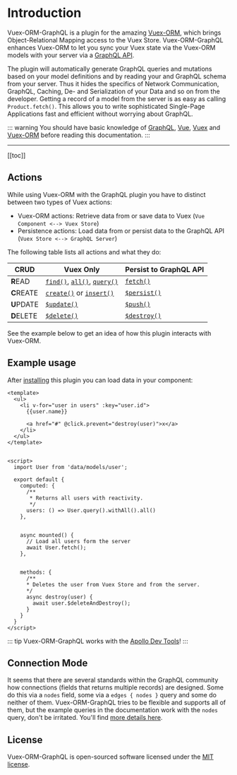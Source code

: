 # Introduction

Vuex-ORM-GraphQL is a plugin for the amazing [Vuex-ORM](https://github.com/vuex-orm/vuex-orm), which brings
Object-Relational Mapping access to the Vuex Store. Vuex-ORM-GraphQL enhances Vuex-ORM to let you sync your Vuex state
via the Vuex-ORM models with your server via a [GraphQL API](http://graphql.org/).

The plugin will automatically generate GraphQL queries and mutations based on your model definitions and by
reading your and GraphQL schema from your server. Thus it hides the specifics of Network Communication, GraphQL,
Caching, De- and Serialization of your Data and so on from the developer. Getting a record of a model from the server
is as easy as calling `Product.fetch()`. This allows you to write sophisticated Single-Page Applications fast and
efficient without worrying about GraphQL.


::: warning
You should have basic knowledge of [GraphQL](http://graphql.org/), [Vue](https://vuejs.org/),
[Vuex](https://vuex.vuejs.org/) and [Vuex-ORM](https://vuex-orm.github.io/vuex-orm/) before reading this documentation.
:::


---


[[toc]]


## Actions

While using Vuex-ORM with the GraphQL plugin you have to distinct between two types of Vuex actions:

- Vuex-ORM actions: Retrieve data from or save data to Vuex (`Vue Component <--> Vuex Store`)
- Persistence actions: Load data from or persist data to the GraphQL API (`Vuex Store <--> GraphQL Server`)

The following table lists all actions and what they do:

CRUD | Vuex Only | Persist to GraphQL API
--| -- | --
**R**EAD | [`find()`](https://vuex-orm.github.io/vuex-orm/store/retrieving-data.html#get-single-data), [`all()`](https://vuex-orm.github.io/vuex-orm/store/retrieving-data.html#get-all-data), [`query()`](https://vuex-orm.github.io/vuex-orm/store/retrieving-data.html#query-builder) | [`fetch()`](/guide/fetch)
**C**REATE | [`create()`](https://vuex-orm.github.io/vuex-orm/store/inserting-and-updating-data.html#inserts) or [`insert()`](https://vuex-orm.github.io/vuex-orm/store/inserting-and-updating-data.html#inserts) | [`$persist()`](/guide/persist)
**U**PDATE | [`$update()`](https://vuex-orm.github.io/vuex-orm/store/inserting-and-updating-data.html#updates) | [`$push()`](/guide/push)
**D**ELETE | [`$delete()`](https://vuex-orm.github.io/vuex-orm/store/deleting-data.html) | [`$destroy()`](/guide/destroy)

See the example below to get an idea of how this plugin interacts with Vuex-ORM.




## Example usage

After [installing](/guide/setup) this plugin you can load data in your component:

```vue
<template>
  <ul>
    <li v-for="user in users" :key="user.id">
      {{user.name}}
      
      <a href="#" @click.prevent="destroy(user)">x</a>
    </li>
  </ul>
</template>


<script>
  import User from 'data/models/user';
  
  export default {
    computed: {
      /**
       * Returns all users with reactivity.
       */ 
      users: () => User.query().withAll().all()
    },


    async mounted() {
      // Load all users form the server
      await User.fetch();
    },
    
    
    methods: {
      /**
      * Deletes the user from Vuex Store and from the server. 
      */
      async destroy(user) {
        await user.$deleteAndDestroy();
      }
    }
  }
</script>
```

::: tip
Vuex-ORM-GraphQL works with the [Apollo Dev Tools](https://chrome.google.com/webstore/detail/apollo-client-developer-t/jdkknkkbebbapilgoeccciglkfbmbnfm)!
:::


## Connection Mode

It seems that there are several standards within the GraphQL community how connections (fields that returns multiple
records) are designed. Some do this via a `nodes` field, some via a `edges { nodes }` query and some do neither of them.
Vuex-ORM-GraphQL tries to be flexible and supports all of them, but the example queries in the documentation work with
the `nodes` query, don't be irritated. You'll find [more details here](/guide/connection-mode).


## License

Vuex-ORM-GraphQL is open-sourced software licensed under the
[MIT license](https://github.com/phortx/vuex-orm-graphql/blob/master/LICENSE.md).
